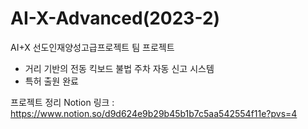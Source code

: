 # AI-X-Advanced(2023-2)
AI+X 선도인재양성고급프로젝트 팀 프로젝트
  - 거리 기반의 전동 킥보드 불법 주차 자동 신고 시스템
  - 특허 출원 완료

프로젝트 정리 Notion 링크 : https://www.notion.so/d9d624e9b29b45b1b7c5aa542554f11e?pvs=4
